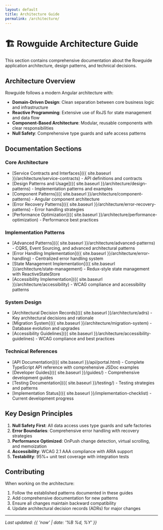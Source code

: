 ```yaml
---
layout: default
title: Architecture Guide
permalink: /architecture/
---
```


# 🏗️ Rowguide Architecture Guide

This section contains comprehensive documentation about the Rowguide application architecture, design patterns, and technical decisions.

## Architecture Overview

Rowguide follows a modern Angular architecture with:

- **Domain-Driven Design**: Clean separation between core business logic and infrastructure
- **Reactive Programming**: Extensive use of RxJS for state management and data flow
- **Component-Based Architecture**: Modular, reusable components with clear responsibilities
- **Null Safety**: Comprehensive type guards and safe access patterns

## Documentation Sections

### Core Architecture

- [Service Contracts and Interfaces]({{ site.baseurl }}/architecture/service-contracts) - API definitions and contracts
- [Design Patterns and Usage]({{ site.baseurl }}/architecture/design-patterns) - Implementation patterns and examples
- [Component Patterns]({{ site.baseurl }}/architecture/component-patterns) - Angular component architecture
- [Error Recovery Patterns]({{ site.baseurl }}/architecture/error-recovery-patterns) - Error handling strategies
- [Performance Optimization]({{ site.baseurl }}/architecture/performance-optimization) - Performance best practices

### Implementation Patterns

- [Advanced Patterns]({{ site.baseurl }}/architecture/advanced-patterns) - CQRS, Event Sourcing, and advanced architectural patterns
- [Error Handling Implementation]({{ site.baseurl }}/architecture/error-handling) - Centralized error handling system
- [State Management Implementation]({{ site.baseurl }}/architecture/state-management) - Redux-style state management with ReactiveStateStore
- [Accessibility Implementation]({{ site.baseurl }}/architecture/accessibility) - WCAG compliance and accessibility patterns

### System Design

- [Architectural Decision Records]({{ site.baseurl }}/architecture/adrs) - Key architectural decisions and rationale
- [Migration System]({{ site.baseurl }}/architecture/migration-system) - Database evolution and upgrades
- [Accessibility Guidelines]({{ site.baseurl }}/architecture/accessibility-guidelines) - WCAG compliance and best practices

### Technical References

- [API Documentation]({{ site.baseurl }}/api/portal.html) - Complete TypeScript API reference with comprehensive JSDoc examples
- [Developer Guides]({{ site.baseurl }}/guides/) - Comprehensive development guides
- [Testing Documentation]({{ site.baseurl }}/testing/) - Testing strategies and patterns
- [Implementation Status]({{ site.baseurl }}/implementation-checklist) - Current development progress

## Key Design Principles

1. **Null Safety First**: All data access uses type guards and safe factories
2. **Error Boundaries**: Comprehensive error handling with recovery strategies
3. **Performance Optimized**: OnPush change detection, virtual scrolling, and memoization
4. **Accessibility**: WCAG 2.1 AAA compliance with ARIA support
5. **Testability**: 95%+ unit test coverage with integration tests

## Contributing

When working on the architecture:

1. Follow the established patterns documented in these guides
2. Add comprehensive documentation for new patterns
3. Ensure all changes maintain backward compatibility
4. Update architectural decision records (ADRs) for major changes

---

_Last updated: {{ 'now' | date: '%B %d, %Y' }}_
